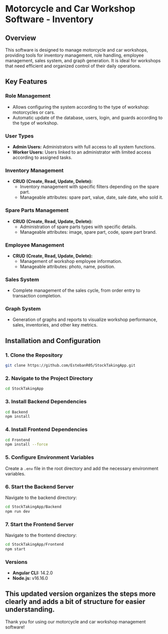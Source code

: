 # Motorcycle and Car Workshop Software - Inventory

## Overview

This software is designed to manage motorcycle and car workshops, providing tools for inventory management, role handling, employee management, sales system, and graph generation. It is ideal for workshops that need efficient and organized control of their daily operations.

## Key Features

### Role Management

- Allows configuring the system according to the type of workshop: motorcycles or cars.
- Automatic update of the database, users, login, and guards according to the type of workshop.

### User Types

- **Admin Users:** Administrators with full access to all system functions.
- **Worker Users:** Users linked to an administrator with limited access according to assigned tasks.

### Inventory Management

- **CRUD (Create, Read, Update, Delete):** 
  - Inventory management with specific filters depending on the spare part.
  - Manageable attributes: spare part, value, date, sale date, who sold it.

### Spare Parts Management

- **CRUD (Create, Read, Update, Delete):**
  - Administration of spare parts types with specific details.
  - Manageable attributes: image, spare part, code, spare part brand.

### Employee Management

- **CRUD (Create, Read, Update, Delete):**
  - Management of workshop employee information.
  - Manageable attributes: photo, name, position.

### Sales System

- Complete management of the sales cycle, from order entry to transaction completion.

### Graph System

- Generation of graphs and reports to visualize workshop performance, sales, inventories, and other key metrics.

## Installation and Configuration

### 1. Clone the Repository
```bash
git clone https://github.com/EstebanR05/StockTakingApp.git
```

### 2. Navigate to the Project Directory
```bash
cd StockTakingApp
```

### 3. Install Backend Dependencies
```bash
cd Backend
npm install
```

### 4. Install Frontend Dependencies
```bash
cd Frontend
npm install --force
```

### 5. Configure Environment Variables
Create a `.env` file in the root directory and add the necessary environment variables.

### 6. Start the Backend Server
Navigate to the backend directory:
```bash
cd StockTakingApp/Backend
npm run dev
```

### 7. Start the Frontend Server
Navigate to the frontend directory:
```bash
cd StockTakingApp/Frontend
npm start
```

### Versions
- **Angular CLI:** 14.2.0
- **Node.js:** v16.16.0

This updated version organizes the steps more clearly and adds a bit of structure for easier understanding.
---

Thank you for using our motorcycle and car workshop management software!